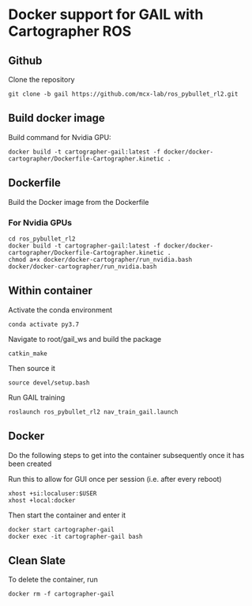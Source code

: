 # Docker support for GAIL with Cartographer ROS

 ## Github
Clone the repository
```
git clone -b gail https://github.com/mcx-lab/ros_pybullet_rl2.git
```

## Build docker image 
Build command for Nvidia GPU:

```
docker build -t cartographer-gail:latest -f docker/docker-cartographer/Dockerfile-Cartographer.kinetic .
```

## Dockerfile
Build the Docker image from the Dockerfile

### For Nvidia GPUs
```
cd ros_pybullet_rl2
docker build -t cartographer-gail:latest -f docker/docker-cartographer/Dockerfile-Cartographer.kinetic .
chmod a+x docker/docker-cartographer/run_nvidia.bash
docker/docker-cartographer/run_nvidia.bash
```

## Within container
Activate the conda environment
```
conda activate py3.7
```

Navigate to root/gail_ws and build the package
```
catkin_make
```
Then source it
```
source devel/setup.bash
```

Run GAIL training
```
roslaunch ros_pybullet_rl2 nav_train_gail.launch
```


## Docker
Do the following steps to get into the container subsequently once it has been created

Run this to allow for GUI once per session (i.e. after every reboot)
```
xhost +si:localuser:$USER
xhost +local:docker
```
Then start the container and enter it
```
docker start cartographer-gail
docker exec -it cartographer-gail bash
```

## Clean Slate
To delete the container, run
```
docker rm -f cartographer-gail
```